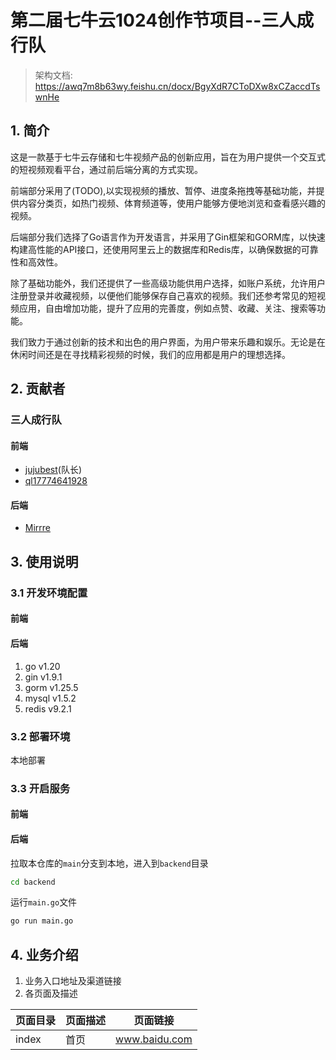 # 第二届七牛云1024创作节项目--三人成行队
>架构文档: https://awq7m8b63wy.feishu.cn/docx/BgyXdR7CToDXw8xCZaccdTswnHe
## 1. 简介
这是一款基于七牛云存储和七牛视频产品的创新应用，旨在为用户提供一个交互式的短视频观看平台，通过前后端分离的方式实现。

前端部分采用了(TODO),以实现视频的播放、暂停、进度条拖拽等基础功能，并提供内容分类页，如热门视频、体育频道等，使用户能够方便地浏览和查看感兴趣的视频。

后端部分我们选择了Go语言作为开发语言，并采用了Gin框架和GORM库，以快速构建高性能的API接口，还使用阿里云上的数据库和Redis库，以确保数据的可靠性和高效性。

除了基础功能外，我们还提供了一些高级功能供用户选择，如账户系统，允许用户注册登录并收藏视频，以便他们能够保存自己喜欢的视频。我们还参考常见的短视频应用，自由增加功能，提升了应用的完善度，例如点赞、收藏、关注、搜索等功能。

我们致力于通过创新的技术和出色的用户界面，为用户带来乐趣和娱乐。无论是在休闲时间还是在寻找精彩视频的时候，我们的应用都是用户的理想选择。

## 2. 贡献者
### 三人成行队
#### 前端
- [jujubest](https://github.com/jujubest)(队长)
- [ql17774641928](https://github.com/ql17774641928)
#### 后端
- [Mirrre](https://github.com/Mirrre)

## 3. 使用说明
### 3.1 开发环境配置
#### 前端

#### 后端
1.  go     v1.20
2.  gin    v1.9.1
3.  gorm   v1.25.5
4.  mysql  v1.5.2
5.  redis  v9.2.1

### 3.2 部署环境
本地部署
### 3.3 开启服务
#### 前端

#### 后端
拉取本仓库的`main`分支到本地，进入到`backend`目录
```bash
cd backend
```
运行`main.go`文件
```bash
go run main.go
```
## 4. 业务介绍
1. 业务入口地址及渠道链接
2. 各页面及描述

| 页面目录 | 页面描述 | 页面链接 |
| ------- | ------- | ------- |
| index | 首页 | www.baidu.com |

